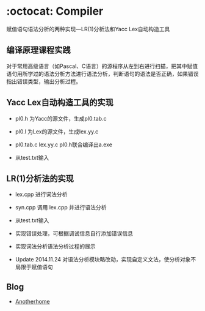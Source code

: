 :octocat: Compiler
=======

赋值语句语法分析的两种实现—LR(1)分析法和Yacc Lex自动构造工具

编译原理课程实践
------------

对于常用高级语言（如Pascal、C语言）的源程序从左到右进行扫描，把其中赋值语句用所学过的语法分析方法进行语法分析，判断语句的语法是否正确，如果错误指出错误类型，输出分析过程。

Yacc Lex自动构造工具的实现
-------

+ pl0.h 为Yacc的源文件，生成pl0.tab.c

+ pl0.l 为Lex的源文件，生成lex.yy.c

+ pl0.tab.c lex.yy.c pl0.h联合编译出a.exe

+ 从test.txt输入

LR(1)分析法的实现
-------

+ lex.cpp 进行词法分析

+ syn.cpp 调用 lex.cpp 并进行语法分析

+ 从test.txt输入

+ 实现错误处理，可根据调试信息自行添加错误信息

+ 实现词法分析语法分析过程的展示

+ Update 2014.11.24  对语法分析模块略改动，实现自定义文法，使分析对象不局限于赋值语句

Blog
-------
+ <a href="http://www.anotherhome.net/">Anotherhome</a>
